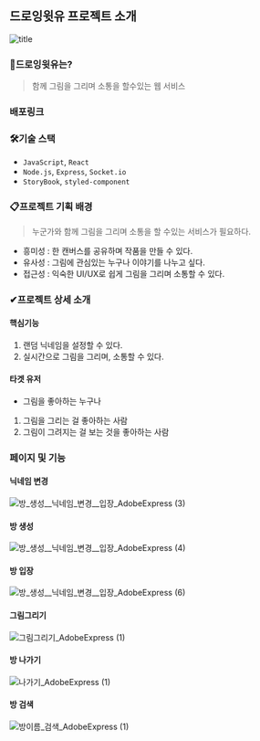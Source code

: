 ## 드로잉윗유 프로젝트 소개

![title](https://cdn.discordapp.com/attachments/986978000908214282/1106208159514775612/2023-05-11_10.15.14.png)   


### 🎨드로잉윗유는?
> 함께 그림을 그리며 소통을 할수있는 웹 서비스

### 배포링크

### 🛠️기술 스택
- `JavaScript`, `React`
- `Node.js`, `Express`, `Socket.io`
- `StoryBook`, `styled-component`


### 📋프로젝트 기획 배경
> 누군가와 함께 그림을 그리며 소통을 할 수있는 서비스가 필요하다.
 
- 흥미성 : 한 캔버스를 공유하며 작품을 만들 수 있다.
- 유사성 : 그림에 관심있는 누구나 이야기를 나누고 싶다.
- 접근성 : 익숙한 UI/UX로 쉽게 그림을 그리며 소통할 수 있다.

### ✔︎프로젝트 상세 소개
#### 핵심기능
1. 랜덤 닉네임을 설정할 수 있다.
2. 실시간으로 그림을 그리며, 소통할 수 있다.

#### 타겟 유저
- 그림을 좋아하는 누구나

1. 그림을 그리는 걸 좋아하는 사람
2. 그림이 그려지는 걸 보는 것을 좋아하는 사람

### 페이지 및 기능

#### 닉네임 변경
![방_생성__닉네임_변경__입장_AdobeExpress (3)](https://github.com/juhyejin/react-painting-board/assets/82946898/08e267cc-92a0-4930-8e53-4fd4904c64a3)
#### 방 생성
![방_생성__닉네임_변경__입장_AdobeExpress (4)](https://github.com/juhyejin/react-painting-board/assets/82946898/75491386-d0fd-428e-8cb6-19fb672f08a4)
#### 방 입장
![방_생성__닉네임_변경__입장_AdobeExpress (6)](https://github.com/juhyejin/react-painting-board/assets/82946898/69156302-4521-464b-af07-c04eb7e934de)
#### 그림그리기
![그림그리기_AdobeExpress (1)](https://github.com/juhyejin/react-painting-board/assets/82946898/b302cada-28af-4848-9056-bade0f2e9968)
#### 방 나가기
![나가기_AdobeExpress (1)](https://github.com/juhyejin/react-painting-board/assets/82946898/f71dd7a8-33ca-4db4-87ea-49eea3b38fbe)
#### 방 검색
![방이름_검색_AdobeExpress (1)](https://github.com/juhyejin/react-painting-board/assets/82946898/dcd34811-2ba1-4737-b1ad-9f4390e9ef38)
